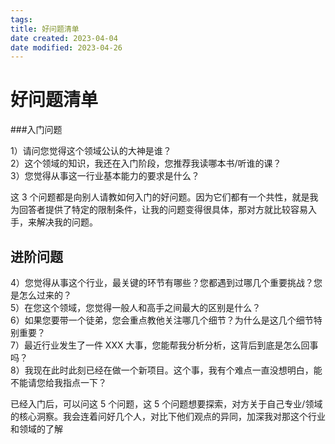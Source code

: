 ```yaml
---
tags:
title: 好问题清单
date created: 2023-04-04
date modified: 2023-04-26
---
```


# 好问题清单

###入门问题

1）请问您觉得这个领域公认的大神是谁？  
2）这个领域的知识，我还在入门阶段，您推荐我读哪本书/听谁的课？  
3）您觉得从事这一行业基本能力的要求是什么？

这 3 个问题都是向别人请教如何入门的好问题。因为它们都有一个共性，就是我为回答者提供了特定的限制条件，让我的问题变得很具体，那对方就比较容易入手，来解决我的问题。

## 进阶问题

4）您觉得从事这个行业，最关键的环节有哪些？您都遇到过哪几个重要挑战？您是怎么过来的？  
5）在您这个领域，您觉得一般人和高手之间最大的区别是什么？  
6）如果您要带一个徒弟，您会重点教他关注哪几个细节？为什么是这几个细节特别重要？  
7）最近行业发生了一件 XXX 大事，您能帮我分析分析，这背后到底是怎么回事吗？  
8）我现在此时此刻已经在做一个新项目。这个事，我有个难点一直没想明白，能不能请您给我指点一下？

已经入门后，可以问这 5 个问题，这 5 个问题想要探索，对方关于自己专业/领域的核心洞察。我会连着问好几个人，对比下他们观点的异同，加深我对那这个行业和领域的了解
